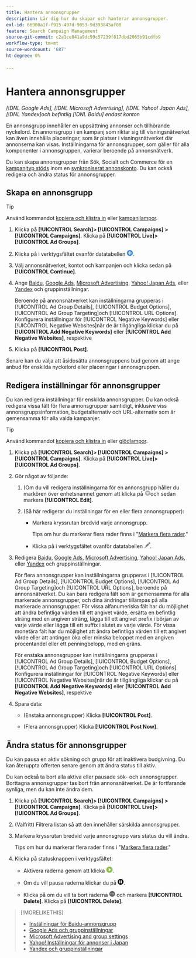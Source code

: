 ```yaml
---
title: Hantera annonsgrupper
description: Lär dig hur du skapar och hanterar annonsgrupper.
exl-id: 66900a1f-f915-497d-9053-9d393845af08
feature: Search Campaign Management
source-git-commit: c2a1ce841a9dc99c57239f817dbd2065b91cdfb9
workflow-type: tm+mt
source-wordcount: '687'
ht-degree: 0%

---
```


# Hantera annonsgrupper

*[!DNL Google Ads], [!DNL Microsoft Advertising], [!DNL Yahoo! Japan Ads], [!DNL Yandex]och befintlig [!DNL Baidu] endast konton*

En annonsgrupp innehåller en uppsättning annonser och tillhörande nyckelord. En annonsgrupp i en kampanj som riktar sig till visningsnätverket kan även innehålla placeringar, som är platser i visningsnätverket där annonserna kan visas. Inställningarna för annonsgrupper, som gäller för alla komponenter i annonsgruppen, varierar beroende på annonsnätverk.

Du kan skapa annonsgrupper från Sök, Socialt och Commerce för en [kampanjtyp stöds](/help/search-social-commerce/introduction/supported-inventory.md) inom en [synkroniserat annonskonto](/help/search-social-commerce/campaign-management/accounts/ad-network-account-about.md). Du kan också redigera och ändra status för annonsgrupper.

## Skapa en annonsgrupp

>[!TIP]
>
>Använd kommandot [kopiera och klistra in](/help/search-social-commerce/campaign-management/campaigns/copy-paste.md) eller [kampanjlampor](/help/search-social-commerce/campaign-management/bulksheets/bulksheet-about.md).

1. Klicka på **[!UICONTROL Search]> [!UICONTROL Campaigns] >[!UICONTROL Campaigns]**. Klicka på **[!UICONTROL Live]>[!UICONTROL Ad Groups]**.

1. Klicka på i verktygsfältet ovanför datatabellen ![Skapa](/help/search-social-commerce/assets/add.png "Skapa").

1. Välj annonsnätverket, kontot och kampanjen och klicka sedan på **[!UICONTROL Continue]**.

1. Ange [Baidu](/help/search-social-commerce/campaign-management/campaigns/ad-group-settings-baidu.md), [Google Ads](/help/search-social-commerce/campaign-management/campaigns/ad-group-settings-google.md), [Microsoft Advertising](/help/search-social-commerce/campaign-management/campaigns/ad-group-settings-microsoft.md), [Yahoo! Japan Ads](/help/search-social-commerce/campaign-management/campaigns/ad-group-settings-yahoo-japan.md), eller [Yandex](/help/search-social-commerce/campaign-management/campaigns/ad-group-settings-yandex.md) och gruppinställningar.

   Beroende på annonsnätverket kan inställningarna grupperas i [!UICONTROL Ad Group Details], [!UICONTROL Budget Options], [!UICONTROL Ad Group Targeting]och [!UICONTROL URL Options]. Konfigurera inställningar för [!UICONTROL Negative Keywords] eller [!UICONTROL Negative Websites]när de är tillgängliga klickar du på **[!UICONTROL Add Negative Keywords]** eller **[!UICONTROL Add Negative Websites]**, respektive

1. Klicka på **[!UICONTROL Post]**.

Senare kan du välja att åsidosätta annonsgruppens bud genom att ange anbud för enskilda nyckelord eller placeringar i annonsgruppen.

## Redigera inställningar för annonsgrupper

Du kan redigera inställningar för enskilda annonsgrupper. Du kan också redigera vissa fält för flera annonsgrupper samtidigt, inklusive viss annonsgruppsinformation, budgetalternativ och URL-alternativ som är gemensamma för alla valda kampanjer.

>[!TIP]
>
>Använd kommandot [kopiera och klistra in](/help/search-social-commerce/campaign-management/campaigns/copy-paste.md) eller [glödlampor](/help/search-social-commerce/campaign-management/bulksheets/bulksheet-about.md).

1. Klicka på **[!UICONTROL Search]> [!UICONTROL Campaigns] >[!UICONTROL Campaigns]**. Klicka på **[!UICONTROL Live]>[!UICONTROL Ad Groups]**.

1. Gör något av följande:

   1. (Om du vill redigera inställningarna för en annonsgrupp håller du markören över enhetsnamnet genom att klicka på ![Menyikon](/help/search-social-commerce/assets/arrow-dropdown-menu.png "Menyikon")och sedan markera **[!UICONTROL Edit]**.

   1. (Så här redigerar du inställningar för en eller flera annonsgrupper):

      * Markera kryssrutan bredvid varje annonsgrupp.

        Tips om hur du markerar flera rader finns i &quot;[Markera flera rader](/help/search-social-commerce/common-tasks/navigation-editing-selection/multiple-rows-select.md).&quot;

      * Klicka på i verktygsfältet ovanför datatabellen ![Redigera](/help/search-social-commerce/assets/edit.png "Redigera").

1. Redigera [Baidu](/help/search-social-commerce/campaign-management/campaigns/ad-group-settings-baidu.md), [Google Ads](/help/search-social-commerce/campaign-management/campaigns/ad-group-settings-google.md), [Microsoft Advertising](/help/search-social-commerce/campaign-management/campaigns/ad-group-settings-microsoft.md), [Yahoo! Japan Ads](/help/search-social-commerce/campaign-management/campaigns/ad-group-settings-yahoo-japan.md), eller [Yandex](/help/search-social-commerce/campaign-management/campaigns/ad-group-settings-yandex.md) och gruppinställningar.

   För flera annonsgrupper kan inställningarna grupperas i [!UICONTROL Ad Group Details], [!UICONTROL Budget Options], [!UICONTROL Ad Group Targeting]och [!UICONTROL URL Options], beroende på annonsnätverket. Du kan bara redigera fält som är gemensamma för alla markerade annonsgrupper, och dina ändringar tillämpas på alla markerade annonsgrupper. För vissa alfanumeriska fält har du möjlighet att ändra befintliga värden till ett angivet värde, ersätta en befintlig sträng med en angiven sträng, lägga till ett angivet prefix i början av varje värde eller lägga till ett suffix i slutet av varje värde. För vissa monetära fält har du möjlighet att ändra befintliga värden till ett angivet värde eller att antingen öka eller minska beloppet med en angiven procentandel eller ett penningbelopp, med en gräns.

   För enstaka annonsgrupper kan inställningarna grupperas i [!UICONTROL Ad Group Details], [!UICONTROL Budget Options], [!UICONTROL Ad Group Targeting]och [!UICONTROL URL Options]. Konfigurera inställningar för [!UICONTROL Negative Keywords] eller [!UICONTROL Negative Websites]när de är tillgängliga klickar du på **[!UICONTROL Add Negative Keywords]** eller **[!UICONTROL Add Negative Websites]**, respektive

1. Spara data:

   * (Enstaka annonsgrupper) Klicka **[!UICONTROL Post]**.

   * (Flera annonsgrupper) Klicka **[!UICONTROL Post Now]**.

## Ändra status för annonsgrupper

Du kan pausa en aktiv sökning och grupp för att inaktivera budgivning. Du kan återuppta offerten senare genom att ändra status till aktiv.

Du kan också ta bort alla aktiva eller pausade sök- och annonsgrupper. Borttagna annonsgrupper tas bort från annonsnätverket. De är fortfarande synliga, men du kan inte ändra dem.

1. Klicka på **[!UICONTROL Search]> [!UICONTROL Campaigns] >[!UICONTROL Campaigns]**. Klicka på **[!UICONTROL Live]>[!UICONTROL Ad Groups]**.

1. (Valfritt) Filtrera listan så att den innehåller särskilda annonsgrupper.

1. Markera kryssrutan bredvid varje annonsgrupp vars status du vill ändra.

   Tips om hur du markerar flera rader finns i &quot;[Markera flera rader](/help/search-social-commerce/common-tasks/navigation-editing-selection/multiple-rows-select.md).&quot;

1. Klicka på statusknappen i verktygsfältet:
   * Aktivera raderna genom att klicka ![Aktivera](/help/search-social-commerce/assets/activate.png "Aktivera").

   * Om du vill pausa raderna klickar du på ![Pausa](/help/search-social-commerce/assets/pause.png "Pausa").

   * Klicka på om du vill ta bort raderna ![Mer](/help/search-social-commerce/assets/more.png "Mer") och markera **[!UICONTROL Delete]**. Klicka på **[!UICONTROL Delete]**.

>[!MORELIKETHIS]
>
>* [Inställningar för Baidu-annonsgrupp](/help/search-social-commerce/campaign-management/campaigns/ad-group-settings-baidu.md)
>* [Google Ads och gruppinställningar](/help/search-social-commerce/campaign-management/campaigns/ad-group-settings-google.md)
>* [Microsoft Advertising and group settings](/help/search-social-commerce/campaign-management/campaigns/ad-group-settings-microsoft.md)
>* [Yahoo! Inställningar för annonser i Japan](/help/search-social-commerce/campaign-management/campaigns/ad-group-settings-yahoo-japan.md)
>* [Yandex och gruppinställningar](/help/search-social-commerce/campaign-management/campaigns/ad-group-settings-yandex.md)

